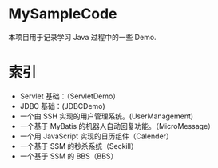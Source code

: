 # MySampleCode
本项目用于记录学习 Java 过程中的一些 Demo.

# 索引
- Servlet 基础：（ServletDemo）
- JDBC 基础：(JDBCDemo)
- 一个由 SSH 实现的用户管理系统。(UserManagement)
- 一个基于 MyBatis 的机器人自动回复功能。（MicroMessage）
- 一个用 JavaScript 实现的日历组件（Calender）
- 一个基于 SSM 的秒杀系统（Seckill）
- 一个基于 SSM 的 BBS（BBS）
